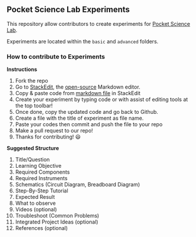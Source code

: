 ## Pocket Science Lab Experiments
This repository allow contributors to create experiments for [Pocket Science Lab](https://github.com/fossasia?q=pslab).

Experiments are located within the `basic` and `advanced` folders.

### How to contribute to Experiments
**Instructions**

1. Fork the repo
1. Go to [StackEdit](https://stackedit.io/app), the [open-source](https://github.com/benweet/stackedit) Markdown editor.  
2. Copy & paste code from [markdown file](https://github.com/fossasia/pslab-experiments/blob/templates/experiment-template.md) in StackEdit
3. Create your experiment by typing code or with assist of editing tools at the top toolbar!
4. Once done, copy the updated code and go back to Github.
5. Create a file with the title of experiment as file name.
6. Paste your codes then commit and push the file to your repo
7. Make a pull request to our repo!
8. Thanks for contributing! :smiley:


**Suggested Structure**

1. Title/Question
2. Learning Objective
3. Required Components
4. Required Instruments
5. Schematics (Circuit Diagram, Breadboard Diagram)
6. Step-By-Step Tutorial
7. Expected Result
8. What to observe
9. Videos (optional)
10. Troubleshoot (Common Problems)
11. Integrated Project Ideas (optional)
12. References (optional)